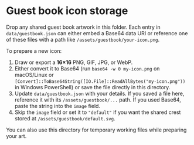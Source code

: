 # Guest book icon storage

Drop any shared guest book artwork in this folder. Each entry in `data/guestbook.json` can either embed a Base64 data URI or reference one of these files with a path like `/assets/guestbook/your-icon.png`.

To prepare a new icon:

1. Draw or export a **16×16** PNG, GIF, JPG, or WebP.
2. Either convert it to Base64 (run `base64 -w 0 my-icon.png` on macOS/Linux or `[Convert]::ToBase64String([IO.File]::ReadAllBytes("my-icon.png"))` in Windows PowerShell) or save the file directly in this directory.
3. Update `data/guestbook.json` with your details. If you saved a file here, reference it with its `/assets/guestbook/...` path. If you used Base64, paste the string into the `image` field.
4. Skip the `image` field or set it to `"default"` if you want the shared crest stored at `/assets/guestbook/default.svg`.

You can also use this directory for temporary working files while preparing your art.
